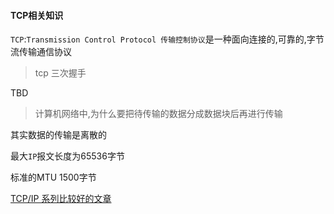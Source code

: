 #### TCP相关知识


`TCP`:`Transmission Control Protocol 传输控制协议`是一种面向连接的,可靠的,字节流传输通信协议



> tcp 三次握手


TBD






>  计算机网络中,为什么要把待传输的数据分成数据块后再进行传输


其实数据的传输是离散的

最大`IP`报文长度为65536字节

标准的MTU 1500字节







[TCP/IP 系列比较好的文章](https://www.cnblogs.com/Jessy/p/3535612.html)